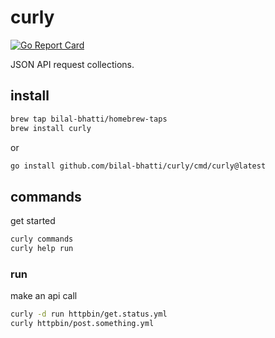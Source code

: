 # curly

[![Go Report Card](https://goreportcard.com/badge/github.com/bilal-bhatti/curly)](https://goreportcard.com/report/github.com/bilal-bhatti/curly)


JSON API request collections.

## install
``` sh
brew tap bilal-bhatti/homebrew-taps
brew install curly
```
or
``` sh
go install github.com/bilal-bhatti/curly/cmd/curly@latest
```

## commands
get started

``` sh
curly commands
curly help run
```

### run
make an api call

``` sh
curly -d run httpbin/get.status.yml
curly httpbin/post.something.yml
```

